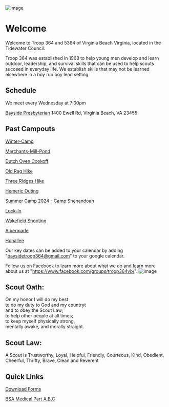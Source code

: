 ![image](https://github.com/Troop-364/T364-web/assets/147009007/6f2c8eb4-e32a-4b68-a2a7-05ec42e8e617)


# Welcome
Welcome to Troop 364 and 5364 of Virginia Beach Virginia, located in the Tidewater Council.

Troop 364 was established in 1968 to help young men develop and learn outdoor, leadership, and survival skills that can be used to help scouts succeed in everyday life. We establish skills that may not be learned elsewhere in a boy run boy lead setting.


## Schedule
We meet every Wednesday at 7:00pm 

[Bayside Presbyterian](https://www.baysidepresby.org) 1400 Ewell Rd, Virginia Beach, VA 23455

## Past Campouts
[Winter-Camp](./campouts/winter-camp.md)

[Merchants-Mill-Pond](./campouts/merchants-mill-pond.md)

[Dutch Oven Cookoff](./campouts/dutch-oven-cookoff.md)

[Old Rag Hike](./campouts/old-rag.md)

[Three Ridges Hike](./campouts/three-ridges.md)

[Hemeric Outing](./campouts/hemeric-boating-trip.md)

[Summer Camp 2024 - Camp Shenandoah](./campouts/summer-camp-24.md)

[Lock-In](./campouts/lock-in.md)

[Wakefield Shooting](./campouts/wakefield-shooting-outing.md)

[Albermarle](./campouts/albermarle-merit-badge-weekend.md)

[Honallee](./campouts/honalee.md)

Our key dates can be added to your calendar by adding "baysidetroop364@gmail.com" to your google calendar.

Follow us on Facebook to learn more about what we do and learn more about us at "https://www.facebook.com/groups/troop364vb/".
![image](https://github.com/Troop-364/T364-web/assets/147009007/0c154f41-9252-456f-807d-e3625d26d45f)



## Scout Oath:
On my honor I will do my best\
to do my duty to God and my countryt\
and to obey the Scout Law;\
to help other people at all times;\
to keep myself physically strong,\
mentally awake, and morally straight.



## Scout Law: 
A Scout is Trustworthy, Loyal, Helpful, Friendly, Courteous, Kind, Obedient, Cheerful, Thrifty, Brave, Clean and Reverent

## Quick Links

[Download Forms](https://github.com/Troop-364/T364-web/tree/main/docs/forms)

[BSA Medical Part A,B,C](https://www.scouting.org/health-and-safety/ahmr/)

